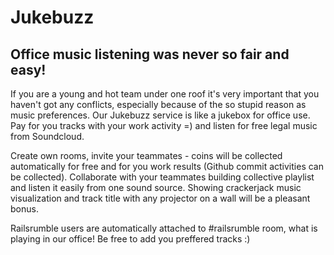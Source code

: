 # Jukebuzz

## Office music listening was never so fair and easy! 

If you are a young and hot team under one roof it's very important that you haven't got any conflicts, especially 
because of the so stupid reason as music preferences. Our Jukebuzz service is like a jukebox for office use. Pay for 
you tracks with your work activity =) and listen for free legal music from Soundcloud.

Create own rooms, invite your teammates - coins will be collected automatically for free and for you work results 
(Github commit activities can be collected). Сollaborate with your teammates building collective playlist and listen 
it easily from one sound source. Showing crackerjack music visualization and track title with any projector on a wall 
will be a pleasant bonus.

Railsrumble users are automatically attached to #railsrumble room, what is playing in our office! Be free to add you 
preffered tracks :)
